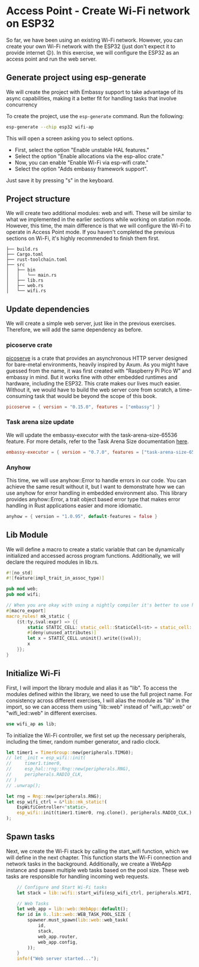 # Access Point - Create Wi-Fi network on ESP32

So far, we have been using an existing Wi-Fi network. However, you can create your own Wi-Fi network with the ESP32 (just don't expect it to provide internet 😉). In this exercise, we will configure the ESP32 as an access point and run the web server.

## Generate project using esp-generate

We will create the project with Embassy support to take advantage of its async capabilities, making it a better fit for handling tasks that involve concurrency

To create the project, use the `esp-generate` command. Run the following:

```sh
esp-generate --chip esp32 wifi-ap
```

This will open a screen asking you to select options. 

- First, select the option "Enable unstable HAL features."
- Select the option "Enable allocations via the esp-alloc crate."
- Now, you can enable "Enable Wi-Fi via esp-wifi crate."
- Select the option "Adds embassy framework support".

Just save it by pressing "s" in the keyboard.


## Project structure

We will create two additional modules: web and wifi. These will be similar to what we implemented in the earlier sections while working on station mode. However, this time, the main difference is that we will configure the Wi-Fi to operate in Access Point mode. If you haven't completed the previous sections on Wi-Fi, it's highly recommended to finish them first.

```
├── build.rs
├── Cargo.toml
├── rust-toolchain.toml
├── src
│   ├── bin
│   │   └── main.rs
│   ├── lib.rs
│   ├── web.rs
│   └── wifi.rs
```


## Update dependencies

We will create a simple web server, just like in the previous exercises. Therefore, we will add the same dependency as before.

### picoserve crate
[picoserve](https://docs.rs/picoserve/latest/picoserve/) is a crate that provides an asynchronous HTTP server designed for bare-metal environments, heavily inspired by Axum. As you might have guessed from the name, it was first created with "Raspberry Pi Pico W" and embassy in mind. But it works fine with other embedded runtimes and hardware, including the ESP32. This crate makes our lives much easier. Without it, we would have to build the web server core from scratch, a time-consuming task that would be beyond the scope of this book.

```toml
picoserve = { version = "0.15.0", features = ["embassy"] }
```

### Task arena size update
We will update the embassy-executor with the task-arena-size-65536 feature. For more details, refer to the Task Arena Size documentation [here](https://docs.embassy.dev/embassy-executor/git/cortex-m/index.html#task-arena).

```toml
embassy-executor = { version = "0.7.0", features = ["task-arena-size-65536"] }
```

### Anyhow

This time, we will use anyhow::Error to handle errors in our code. You can achieve the same result without it, but I want to demonstrate how we can use anyhow for error handling in embedded environment also. This library provides anyhow::Error, a trait object based error type that makes error handling in Rust applications easier and more idiomatic.

```rust
anyhow = { version = "1.0.95", default-features = false }
```

## Lib Module
We will define a macro to create a static variable that can be dynamically initialized and accessed across program functions. Additionally, we will declare the required modules in lib.rs. 

```rust
#![no_std]
#![feature(impl_trait_in_assoc_type)]

pub mod web;
pub mod wifi;

// When you are okay with using a nightly compiler it's better to use https://docs.rs/static_cell/2.1.0/static_cell/macro.make_static.html
#[macro_export]
macro_rules! mk_static {
    ($t:ty,$val:expr) => {{
        static STATIC_CELL: static_cell::StaticCell<$t> = static_cell::StaticCell::new();
        #[deny(unused_attributes)]
        let x = STATIC_CELL.uninit().write(($val));
        x
    }};
}
```


## Initialize Wi-Fi

First, I will import the library module and alias it as "lib". To access the modules defined within the library, we need to use the full project name. For consistency across different exercises, I will alias the module as "lib" in the import, so we can access them using "lib::web" instead of "wifi_ap::web" or "wifi_led::web" in different exercises.

```rust
use wifi_ap as lib;
```

To initialize the Wi-Fi controller, we first set up the necessary peripherals, including the timer, random number generator, and radio clock. 

```rust
let timer1 = TimerGroup::new(peripherals.TIMG0);
// let _init = esp_wifi::init(
//     timer1.timer0,
//     esp_hal::rng::Rng::new(peripherals.RNG),
//     peripherals.RADIO_CLK,
// )
// .unwrap();

let rng = Rng::new(peripherals.RNG);
let esp_wifi_ctrl = &*lib::mk_static!(
    EspWifiController<'static>,
    esp_wifi::init(timer1.timer0, rng.clone(), peripherals.RADIO_CLK,).unwrap()
);
```

## Spawn tasks
Next, we create the Wi-Fi stack by calling the start_wifi function, which we will define in the next chapter. This function starts the Wi-Fi connection and network tasks in the background. Additionally, we create a WebApp instance and spawn multiple web tasks based on the pool size. These web tasks are responsible for handling incoming web requests.


```rust
    // Configure and Start Wi-Fi tasks
    let stack = lib::wifi::start_wifi(esp_wifi_ctrl, peripherals.WIFI, rng, &spawner).await.unwrap();

    // Web Tasks
    let web_app = lib::web::WebApp::default();
    for id in 0..lib::web::WEB_TASK_POOL_SIZE {
        spawner.must_spawn(lib::web::web_task(
            id,
            stack,
            web_app.router,
            web_app.config,
        ));
    }
    info!("Web server started...");

```
